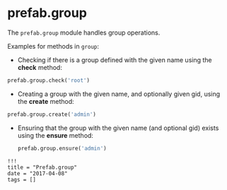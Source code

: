 # prefab.group

The `prefab.group` module handles group operations.

Examples for methods in `group`:

- Checking if there is a group defined with the given name using the **check** method:

```python
prefab.group.check('root')
```

-  Creating a group with the given name, and optionally given gid, using the **create** method:

```python
prefab.group.create('admin')
```

- Ensuring that the group with the given name (and optional gid) exists using the **ensure** method:

  ```python
  prefab.group.ensure('admin')
  ```

```
!!!
title = "Prefab.group"
date = "2017-04-08"
tags = []
```
